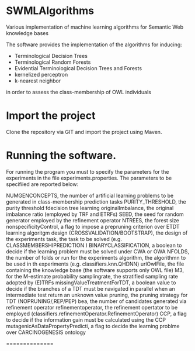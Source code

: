 SWMLAlgorithms
==============

Various implementation of machine learning algorithms for Semantic Web knowledge bases 

The software provides the implementation of the algorithms for inducing:
- Terminological Decision Trees
- Terminological Random Forests 
- Evidential Terminological Decision Trees and Forests
- kernelized perceptron 
- k-nearest neighbor

in order to assess the class-membership of OWL individuals

Import the project
==============

Clone the repository via GIT and import the project using Maven.

Running the software.
==============
For running the program you must to specify the parameters for the experiments in the file experiments.properties. The parameters to be specifiied are reported below:

NUMGENCONCEPTS, the number of  artificial learning  problems  to be generated  in class-membership prediction tasks 
PURITY_THRESHOLD, the purity threshold fdecision tree learning
originalImbalance, the original imbalance ratio  (employed by TRF and ETRFs)
SEED, the seed for random generator employed by the refinement operator
NTREES, the forest size
nonspecificityControl, a flag to impose a prepruning criterion over ETDT learning algoritgm
design (CROSSVALIDATION/BOOTSTRAP), the design of the experiments
task, the task to be solved (e.g. CLASSMEMBERSHIPREDICTION )
BINARYCLASSIFICATION, a boolean to decide if the learning problem must be solved under CWA or OWA
NFOLDS, the number of folds or run for the experiments
algorithm, the algorithmn to be used in th experiments (e.g. classifiers.knn.QHDNN)
urlOwlFile, the file containing the knowledge base (the software supports only  OWL file)
M3, for the M-estimate probability
samplingrate, the stratified sampling rate adopted by (E)TRFs 
missingValueTreatmentForTDT, a boolean value to decide if the branches of a TDT must be navigated in parallel when an intermediate test return an unknown value 
pruning, the pruning strategy for TDT (NOPRUNING/,REP/PEP)
bea, the number of candidates generated via refinement operator
refinementoperator, the refinement opertator to be employed (classifiers.refinementOperator.RefinementOperator)
CCP, a flag to decide if the information gain must be calculated using the CCP
mutagenicAsDataPropertyPredicti, a flag to decide the learning problme over CARCINOGENESIS ontology

==============



